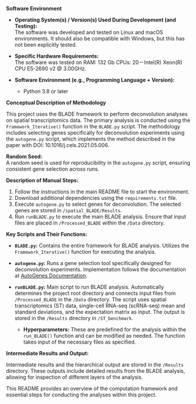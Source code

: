 
**Software Environment**

* **Operating System(s) / Version(s) Used During Development (and Testing):**  
  The software was developed and tested on Linux and macOS environments. It should also be compatible with Windows, but this has not been explicitly tested.

* **Specific Hardware Requirements:**  
 The software was tested on RAM: 132 Gb CPUs: 20 – Intel(R) Xeon(R) CPU E5-2690 v2 @ 3.00GHz. 
* **Software Environment (e.g., Programming Language + Version):**  
  - Python 3.8 or later

**Conceptual Description of Methodology**

This project uses the BLADE framework to perform deconvolution analyses on spatial transcriptomics data. The primary analysis is conducted using the `Framework_Iterative()` function in the `BLADE.py` script. The methodology includes selecting genes specifically for deconvolution experiments using the `autogene.py` script, which implements the method described in the paper with DOI: 10.1016/j.cels.2021.05.006.

**Random Seed:**  
A random seed is used for reproducibility in the `autogene.py` script, ensuring consistent gene selection across runs.

**Description of Manual Steps:**

1. Follow the instructions in the main README file to start the environment.
2. Download additional dependencies using the `requirements.txt` file.
3. Execute `autogene.py` to select genes for deconvolution. The selected genes are stored in `/spatial_BLADE/Results`.
4. Run `runBLADE.py` to execute the main BLADE analysis. Ensure that input files are placed in `/Processed_BLADE` within the `/Data` directory.

**Key Scripts and Their Functions:**

- **`BLADE.py`:** Contains the entire framework for BLADE analysis. Utilizes the `Framework_Iterative()` function for executing the analysis.

- **`autogene.py`:** Runs a gene selection tool specifically designed for deconvolution experiments. Implementation follows the documentation at [AutoGenes Documentation](https://autogenes.readthedocs.io/en/latest/getting_started.html).

- **`runBLADE.py`:** Main script to run BLADE analysis. Automatically determines the project root directory and connects input files from `/Processed_BLADE` in the `/Data` directory. The script uses spatial transcriptomics (ST) data, single-cell RNA-seq (scRNA-seq) mean and standard deviations, and the expectation matrix as input. The output is stored in the `/Results` directory in `/ST_benchmark`.

  - **Hyperparameters:** These are predefined for the analysis within the `run_BLADE()` function and can be modified as needed. The function takes input of the necessary files as specified.

**Intermediate Results and Output:**

Intermediate results and the hierarchical output are stored in the `/Results` directory. These outputs include detailed results from the BLADE analysis, allowing for inspection of different layers of the analysis.

This README provides an overview of the computation framework and essential steps for conducting the analyses within this project.